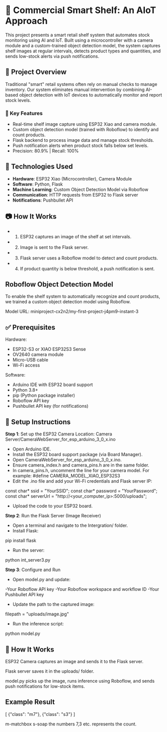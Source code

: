 # 🛒 Commercial Smart Shelf: An AIoT Approach

This project presents a smart retail shelf system that automates stock monitoring using AI and IoT. Built using a microcontroller with a camera module and a custom-trained object detection model, the system captures shelf images at regular intervals, detects product types and quantities, and sends low-stock alerts via push notifications.

## 📌 Project Overview

Traditional "smart" retail systems often rely on manual checks to manage inventory. Our system eliminates manual intervention by combining AI-based object detection with IoT devices to automatically monitor and report stock levels.

### 🎯 Key Features
- Real-time shelf image capture using ESP32 Xiao and camera module.
- Custom object detection model (trained with Roboflow) to identify and count products.
- Flask backend to process image data and manage stock thresholds.
- Push notification alerts when product stock falls below set levels.
- Precision: 80.9% | Recall: 100%

## 🧠 Technologies Used
- **Hardware**: ESP32 Xiao (Microcontroller), Camera Module
- **Software**: Python, Flask
- **Machine Learning**: Custom Object Detection Model via Roboflow
- **Communication**: HTTP requests from ESP32 to Flask server
- **Notifications**: Pushbullet API

## 📷 How It Works
- 1. ESP32 captures an image of the shelf at set intervals.
- 2. Image is sent to the Flask server.
- 3. Flask server uses a Roboflow model to detect and count products.
- 4. If product quantity is below threshold, a push notification is sent.

## Roboflow Object Detection Model
To enable the shelf system to automatically recognize and count products, we trained a custom object detection model using Roboflow.

Model URL: miniproject-cx2n2/my-first-project-j4pm9-instant-3


## ✅ Prerequisites
Hardware:
- ESP32-S3 or XIAO ESP32S3 Sense
- OV2640 camera module
- Micro-USB cable
- Wi-Fi access

Software:
- Arduino IDE with ESP32 board support
- Python 3.8+
- pip (Python package installer)
- Roboflow API key
- Pushbullet API key (for notifications)

## 🔧 Setup Instructions
**Step 1**: Set up the ESP32 Camera
Location: Camera Server/CameraWebServer_for_esp_arduino_3_0_x.ino
- Open Arduino IDE.
- Install the ESP32 board support package (via Board Manager).
- Open CameraWebServer_for_esp_arduino_3_0_x.ino.
- Ensure camera_index.h and camera_pins.h are in the same folder.
- In camera_pins.h, uncomment the line for your camera model. For example:
#define CAMERA_MODEL_XIAO_ESP32S3
- Edit the .ino file and add your Wi-Fi credentials and Flask server IP:

const char* ssid = "YourSSID";
const char* password = "YourPassword";
const char* serverUrl = "http://<your_computer_ip>:5000/uploads";

- Upload the code to your ESP32 board.

**Step 2**: Run the Flask Server (Image Receiver)

- Open a terminal and navigate to the Intergration/ folder.
- Install Flask:

pip install flask

- Run the server:

python int_server3.py

**Step 3**: Configure and Run

- Open model.py and update:

-Your Roboflow API key
-Your Roboflow workspace and workflow ID
-Your Pushbullet API key

- Update the path to the captured image:

filepath = "uploads/image.jpg"

- Run the inference script:

python model.py

## 🧪 How It Works
ESP32 Camera captures an image and sends it to the Flask server.

Flask server saves it in the uploads/ folder.

model.py picks up the image, runs inference using Roboflow, and sends push notifications for low-stock items.

## Example Result

[
  {"class": "m7"},
  {"class": "s3"}
]

m-matchbox
s-soap
the numbers 7,3 etc. represents the count.







